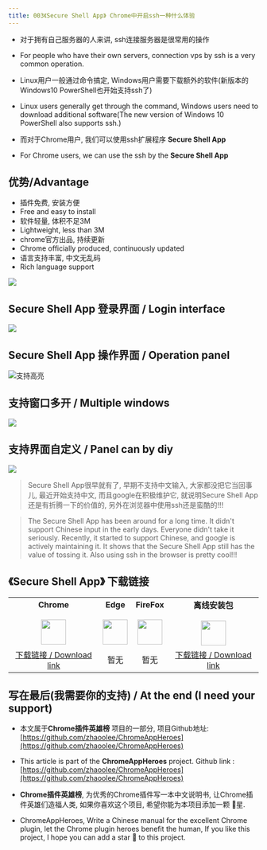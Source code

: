 ```yaml
---
title: 003《Secure Shell App》 Chrome中开启ssh一种什么体验
---
```

- 对于拥有自己服务器的人来讲, ssh连接服务器是很常用的操作
- For people who have their own servers, connection vps by ssh is a very common operation.
- Linux用户一般通过命令搞定, Windows用户需要下载额外的软件(新版本的Windows10 PowerShell也开始支持ssh了)
- Linux users generally get through the command, Windows users need to download additional software(The new version of Windows 10 PowerShell also supports ssh.)

- 而对于Chrome用户, 我们可以使用ssh扩展程序 **Secure Shell App**
- For Chrome users, we can use the ssh by the **Secure Shell App**
## 优势/Advantage

- 插件免费, 安装方便
- Free and easy to install
- 软件轻量, 体积不足3M 
- Lightweight, less than 3M
- chrome官方出品, 持续更新
- Chrome officially produced, continuously updated
- 语言支持丰富, 中文无乱码
- Rich language support


![](https://www.v2fy.com/asset/003_secure_shell_app/c7d94a6e5fc346489514f20d4a73616f.png)

## Secure Shell App 登录界面 / Login interface
![](https://www.v2fy.com/asset/003_secure_shell_app/639a15198f6047638974b9c7470a0770.png)
## Secure Shell App 操作界面 / Operation panel
![支持高亮](https://www.v2fy.com/asset/003_secure_shell_app/2bb916abf8234c829f2b1bde03ec4398.png)

## 支持窗口多开 / Multiple windows
![](https://www.v2fy.com/asset/003_secure_shell_app/070a384456fa4e22815bf5944d7a0b34.png)

## 支持界面自定义 / Panel can by diy

![](https://www.v2fy.com/asset/003_secure_shell_app/ccc82a56ecf544f59b58ce99e71967cd.png)


> Secure Shell App很早就有了, 早期不支持中文输入, 大家都没把它当回事儿, 最近开始支持中文, 而且google在积极维护它, 就说明Secure Shell App还是有折腾一下的价值的, 另外在浏览器中使用ssh还是蛮酷的!!!

> The Secure Shell App has been around for a long time. It didn't support Chinese input in the early days. Everyone didn't take it seriously. Recently, it started to support Chinese, and google is actively maintaining it. It shows that the Secure Shell App still has the value of tossing it. Also using ssh in the browser is pretty cool!!!





## 《Secure Shell App》 下载链接

<table style="table-layout: fixed;">
<tbody>
<tr>
<td><div style="text-align: center;"><div style="font-weight: bold">Chrome</div><br/><div><img  style="width:50px; height:auto;" src="https://www.v2fy.com/asset/0i/ChromeAppHeroes/page/001_markdown_here.assets/chromeappheroes-chrome-icon.png"/></div></div></td>
<td><div style="text-align: center;" ><div style="font-weight: bold">Edge</div><br/><div><img style="width:50px; height:auto;" src="https://www.v2fy.com/asset/0i/ChromeAppHeroes/page/001_markdown_here.assets/chromeappheroes-edge-icon.png"/></div></div></td>
<td><div style="text-align: center;" ><div style="font-weight: bold">FireFox</div><br/><div><img  style="width:50px; height:auto;" src="https://www.v2fy.com/asset/0i/ChromeAppHeroes/page/001_markdown_here.assets/chromeappheroes-firefox-icon.png"/></div></div></td>
<td><div style="text-align: center;" ><div style="font-weight: bold">离线安装包</div><br/><div><img  style="width:50px; height:auto;" src="https://www.v2fy.com/asset/0i/ChromeAppHeroes/page/001_markdown_here.assets/chromeappheroes-github-download.png"/></div></div></td>
</tr>
<tr>
<td>
<div style="text-align: center;">
<a  href="https://chrome.google.com/webstore/detail/secure-shell-app/pnhechapfaindjhompbnflcldabbghjo">下载链接 / Download link</a>
</div>
</td>
<td>
<div style="text-align: center;">暂无</div>
</td>
<td>
<div style="text-align: center;">暂无</div>
</td>
<td>
<div style="text-align: center;"><a  href="https://cdn.jsdelivr.net/gh/zhaoolee/ChromeAppHeroes/backup/003-secure-shell-app.zip">下载链接 / Download link</a></div>
</td>
</tr>
</tbody>
</table>


## 写在最后(我需要你的支持) / At the end (I need your support)

- 本文属于**Chrome插件英雄榜** 项目的一部分, 项目Github地址: [https://github.com/zhaoolee/ChromeAppHeroes](https://github.com/zhaoolee/ChromeAppHeroes)


- This article is part of the **ChromeAppHeroes** project. Github link : [https://github.com/zhaoolee/ChromeAppHeroes](https://github.com/zhaoolee/ChromeAppHeroes) 

- **Chrome插件英雄榜**, 为优秀的Chrome插件写一本中文说明书, 让Chrome插件英雄们造福人类, 如果你喜欢这个项目, 希望你能为本项目添加一颗 🌟星.

- ChromeAppHeroes, Write a Chinese manual for the excellent Chrome plugin, let the Chrome plugin heroes benefit the human, If you like this project, I hope you can add a star 🌟 to this project.



